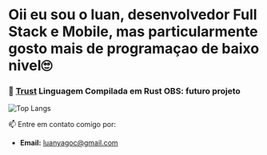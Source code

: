 # Oii eu sou o luan, desenvolvedor Full Stack e Mobile, mas particularmente gosto mais de programaçao de baixo nivel🙄

### 🔶 [Trust](https://github.com/seu-usuario/trust) Linguagem Compilada em Rust OBS: futuro projeto

![Top Langs](https://github-readme-stats.vercel.app/api/top-langs/?username=LuanYago&layout=compact&theme=radical)

📫 Entre em contato comigo por:
- **Email:** [luanyagoc@gmail.com](mailto:luanyagoc@gmail.com)
